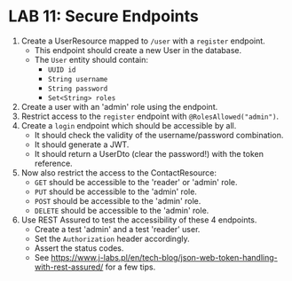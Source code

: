 # LAB 11: Secure Endpoints

1. Create a UserResource mapped to `/user` with a `register` endpoint.
   * This endpoint should create a new User in the database.
   * The `User` entity should contain:
     * `UUID id`
     * `String username`
     * `String password`
     * `Set<String> roles`
2. Create a user with an 'admin' role using the endpoint.
3. Restrict access to the `register` endpoint with `@RolesAllowed("admin")`.
4. Create a `login` endpoint which should be accessible by all.
   * It should check the validity of the username/password combination.
   * It should generate a JWT.
   * It should return a UserDto (clear the password!) with the token reference.
5. Now also restrict the access to the ContactResource:
   * `GET` should be accessible to the 'reader' or 'admin' role.
   * `PUT` should be accessible to the 'admin' role.
   * `POST` should be accessible to the 'admin' role.
   * `DELETE` should be accessible to the 'admin' role.
6. Use REST Assured to test the accessibility of these 4 endpoints. 
   * Create a test 'admin' and a test 'reader' user.
   * Set the `Authorization` header accordingly.
   * Assert the status codes.
   * See https://www.j-labs.pl/en/tech-blog/json-web-token-handling-with-rest-assured/ for a few tips.
